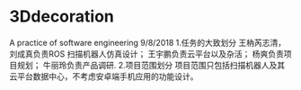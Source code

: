 # 3Ddecoration
A practice of software engineering
9/8/2018
1.任务的大致划分
  王枘芮志清，刘成真负责ROS 扫描机器人仿真设计；
  王宇鹏负责云平台以及杂活；
  杨爽负责项目规划；
  牛丽玲负责产品调研.
2.项目范围划分
  项目范围只包括扫描机器人及其云平台数据中心，不考虑安卓端手机应用的功能设计。
